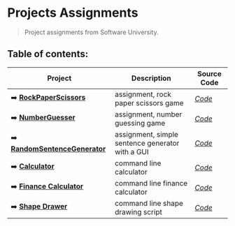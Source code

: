 # **Projects Assignments**
>  Project assignments from Software University. 

## **Table of contents:**

| Project | Description | Source Code|
| --- | --- | --- |
| ➡️ [**RockPaperScissors**](https://github.com/pepk0/simple_projects/blob/main/RockPaperScissors/ReadMe.md) | assignment, rock paper scissors game |[*Code*](https://github.com/pepk0/simple_projects/blob/main/RockPaperScissors/rock_paper_scissors.py)| |
| ➡️ [**NumberGuesser**](https://github.com/pepk0/simple_projects/blob/main/NumberGuessing/ReadMe.md) | assignment, number guessing game |[*Code*](https://github.com/pepk0/simple_projects/blob/main/NumberGuessing/number_guessing.py) |
| ➡️ [**RandomSentenceGenerator**](https://github.com/pepk0/simple_projects/blob/main/RandomSentencesGenerator/ReadMe.md) | assignment, simple sentence generator with a GUI|[*Code*](https://github.com/pepk0/simple_projects/blob/main/RandomSentencesGenerator/main.py) |
| ➡️ [**Calculator**](https://github.com/pepk0/simple_projects/blob/main/Calculator/ReadMe.md) |command line calculator|[*Code*](https://github.com/pepk0/simple_projects/blob/main/Calculator/calculator.py) |
| ➡️ [**Finance Calculator**](https://github.com/pepk0/simple_projects/blob/main/FinanceCalculator/ReadMe.md) |command line finance calculator|[*Code*](https://github.com/pepk0/simple_projects/blob/main/FinanceCalculator/finance_calculator.py) |
| ➡️ [**Shape Drawer**](https://github.com/pepk0/simple_projects/blob/main/ShapeDrawer/ReadMe.md) |command line shape drawing script|[*Code*](https://github.com/pepk0/simple_projects/blob/main/ShapeDrawer/shape_drawer.py) |




 
